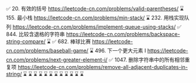 ✅ 20. 有效的括号 https://leetcode-cn.com/problems/valid-parentheses/
⌛️ 155. 最小栈 https://leetcode-cn.com/problems/min-stack/
⌛️ 232. 用栈实现队列 https://leetcode-cn.com/problems/implement-queue-using-stacks/
✅ 844. 比较含退格的字符串 https://leetcode-cn.com/problems/backspace-string-compare/
⌛️
✅ 682. 棒球比赛  https://leetcode-cn.com/problems/baseball-game/
⌛️ 496. 下一个更大元素 I https://leetcode-cn.com/problems/next-greater-element-i/
✅ 1047. 删除字符串中的所有相邻重复项  https://leetcode-cn.com/problems/remove-all-adjacent-duplicates-in-string/
⌛️ 
⌛️ 
⌛️ 
⌛️ 
⌛️ 
⌛️ 
⌛️ 
⌛️ 
⌛️ 
⌛️ 
⌛️ 
⌛️ 
